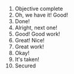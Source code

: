1. Objective complete
2. Oh, we have it! Good!
3. Done!
4. Alright, next one!
5. Good! Good work!
6. Great! Nice!
7. Great work!
8. Okay!
9. It's taken!
10. Secured